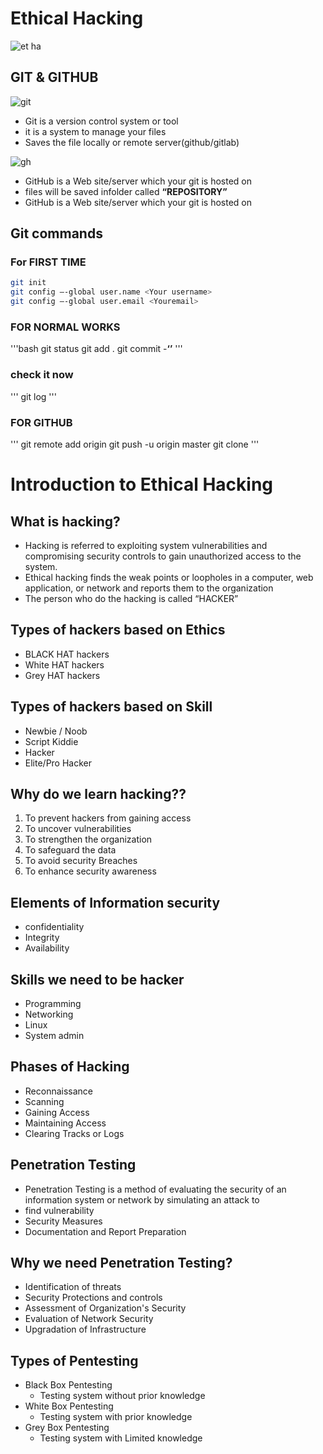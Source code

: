 # **Ethical Hacking**

![et ha](https://user-images.githubusercontent.com/99808732/207369861-101b94f7-e615-4503-a568-943356d64759.jpeg)

## GIT & GITHUB
![git](https://user-images.githubusercontent.com/99808732/207377291-b35dc5f8-b30f-4e87-93b6-f5968acb1215.png)
  - Git is a version control system or tool
  - it is a system to manage your files
  - Saves the file locally or remote server(github/gitlab)

  ![gh](https://user-images.githubusercontent.com/99808732/207377977-0627b3a0-4e6a-4f6d-8475-0cd3b73525b9.png)
  - GitHub is a Web site/server which your git is hosted on
  - files will be saved infolder called **“REPOSITORY”**
  - GitHub is a Web site/server which your git is hosted on
## Git commands

### For FIRST TIME

```bash
git init
git config –-global user.name <Your username>
git config –-global user.email <Youremail>
```

### FOR NORMAL WORKS

'''bash
git status
git add .
git commit -**‘<YourComment>’** 
'''

### check it now
'''
git log
'''
### FOR GITHUB

'''
git remote add origin <repositoryURL>
git push -u origin master
git clone <your project link>
'''

# **Introduction to Ethical Hacking**
## What is hacking?

- Hacking is referred to exploiting system vulnerabilities
and compromising security controls to gain unauthorized
access to the system.
- Ethical hacking finds the weak points or loopholes in a
computer, web application, or network and reports them
to the organization
- The person who do the hacking is called “HACKER”

## Types of hackers based on Ethics
   - BLACK HAT hackers
   - White HAT hackers
   - Grey HAT hackers
##  Types of hackers based on Skill
   - Newbie / Noob
   - Script Kiddie
   - Hacker
   - Elite/Pro Hacker

## Why do we learn hacking??

1. To prevent hackers from gaining access
2. To uncover vulnerabilities
3. To strengthen the organization
4. To safeguard the data
5. To avoid security Breaches
6. To enhance security awareness

## Elements of Information security
 - confidentiality 
 - Integrity
 - Availability 
 ## Skills we need to be hacker
  - Programming
  - Networking
  - Linux
  - System admin

  ## Phases of Hacking
  - Reconnaissance
  - Scanning
  - Gaining Access
  - Maintaining Access
  - Clearing Tracks or Logs

  ## Penetration Testing

  - Penetration Testing is a method of evaluating
the security of an information system or
network by simulating an attack to
  - find vulnerability
  - Security Measures
  - Documentation and Report Preparation

## Why we need Penetration Testing?

  - Identification of threats
  - Security Protections and controls
  - Assessment of Organization's Security
  - Evaluation of Network Security
  - Upgradation of Infrastructure
## Types of Pentesting
   - Black Box Pentesting
     - Testing system without prior knowledge
   - White Box Pentesting
      - Testing system with prior knowledge
   - Grey Box Pentesting
      - Testing system with Limited knowledge 
